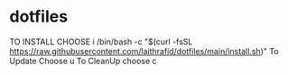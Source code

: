 # dotfiles 
TO INSTALL CHOOSE  i
 /bin/bash -c  "$(curl -fsSL https://raw.githubusercontent.com/laithrafid/dotfiles/main/install.sh)"
To Update Choose u
To CleanUp choose c
